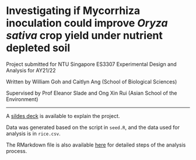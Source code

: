 # Investigating if Mycorrhiza inoculation could improve *Oryza sativa* crop yield under nutrient depleted soil

Project submitted for NTU Singapore ES3307 Experimental Design and Analysis for AY21/22

Written by William Goh and Caitlyn Ang (School of Biological Sciences)

Supervised by Prof Eleanor Slade and Ong Xin Rui (Asian School of the Environment)

---

A [sildes deck](https://github.com/wirriamm/es3307-amf-rice/blob/bfa969d8c9c9b18463f96ef7ee3bd3915564e176/Project%20Presentation.pdf) is available to explain the project.

Data was generated based on the script in `seed.R`, and the data used for analysis is in `rice.csv`. 

The RMarkdown file is also available [here](https://wirriamm.github.io/es3307-amf-rice/es3307_project_data_analysis.html) for detailed steps of the analysis process.
